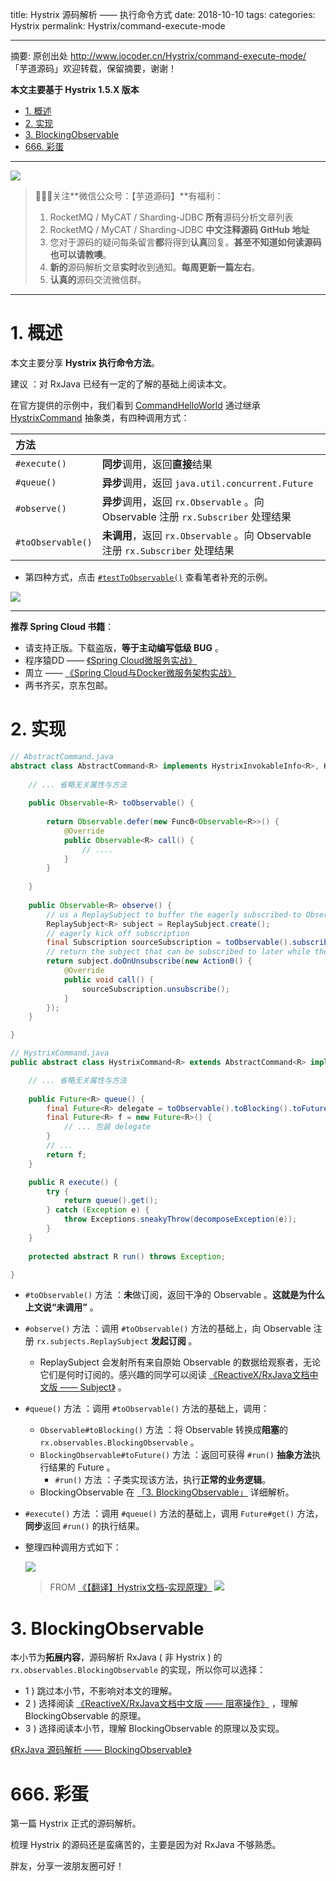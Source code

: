 title: Hystrix 源码解析 —— 执行命令方式
date: 2018-10-10
tags:
categories: Hystrix
permalink: Hystrix/command-execute-mode

-------

摘要: 原创出处 http://www.iocoder.cn/Hystrix/command-execute-mode/ 「芋道源码」欢迎转载，保留摘要，谢谢！

**本文主要基于 Hystrix 1.5.X 版本**  

- [1. 概述](http://www.iocoder.cn/Hystrix/command-execute-mode/)
- [2. 实现](http://www.iocoder.cn/Hystrix/command-execute-mode/)
- [3. BlockingObservable](http://www.iocoder.cn/Hystrix/command-execute-mode/)
- [666. 彩蛋](http://www.iocoder.cn/Hystrix/command-execute-mode/)

-------

![](http://www.iocoder.cn/images/common/wechat_mp_2017_07_31.jpg)


> 🙂🙂🙂关注**微信公众号：【芋道源码】**有福利：  
> 1. RocketMQ / MyCAT / Sharding-JDBC **所有**源码分析文章列表  
> 2. RocketMQ / MyCAT / Sharding-JDBC **中文注释源码 GitHub 地址**  
> 3. 您对于源码的疑问每条留言**都**将得到**认真**回复。**甚至不知道如何读源码也可以请教噢**。  
> 4. **新的**源码解析文章**实时**收到通知。**每周更新一篇左右**。  
> 5. **认真的**源码交流微信群。

---

# 1. 概述

本文主要分享 **Hystrix 执行命令方法**。

建议 ：对 RxJava 已经有一定的了解的基础上阅读本文。

在官方提供的示例中，我们看到 [CommandHelloWorld](https://github.com/Netflix/Hystrix/blob/d838f4d1ba65ce55755ab1c73f74c980f04572bf/hystrix-examples/src/main/java/com/netflix/hystrix/examples/basic/CommandHelloWorld.java) 通过继承 [HystrixCommand](https://github.com/Netflix/Hystrix/blob/d838f4d1ba65ce55755ab1c73f74c980f04572bf/hystrix-core/src/main/java/com/netflix/hystrix/HystrixCommand.java) 抽象类，有四种调用方式：

| 方法 |  |
| :--- | :--- |
| `#execute()` | **同步**调用，返回**直接**结果 |  |
| `#queue()` | **异步**调用，返回 `java.util.concurrent.Future` |  |
| `#observe()` | **异步**调用，返回 `rx.Observable` 。向 Observable 注册 `rx.Subscriber` 处理结果 |  |
| `#toObservable()` | **未调用**，返回 `rx.Observable` 。向 Observable 注册 `rx.Subscriber` 处理结果 |  |

* 第四种方式，点击 [`#testToObservable()`](https://github.com/YunaiV/Hystrix/blob/master/hystrix-examples/src/main/java/com/netflix/hystrix/examples/basic/CommandHelloWorld.java#L165) 查看笔者补充的示例。

![](http://www.iocoder.cn/images/Hystrix/2018_10_08/01.jpeg)

-------

**推荐 Spring Cloud 书籍**：

* 请支持正版。下载盗版，**等于主动编写低级 BUG** 。
* 程序猿DD —— [《Spring Cloud微服务实战》](https://union-click.jd.com/jdc?d=505Twi)
* 周立 —— [《Spring Cloud与Docker微服务架构实战》](https://union-click.jd.com/jdc?d=k3sAaK)
* 两书齐买，京东包邮。

# 2. 实现

```Java
// AbstractCommand.java
abstract class AbstractCommand<R> implements HystrixInvokableInfo<R>, HystrixObservable<R> {
    
    // ... 省略无关属性与方法
    
    public Observable<R> toObservable() {
    
        return Observable.defer(new Func0<Observable<R>>() {
            @Override
            public Observable<R> call() {
                // ....
            }
        }
    
    }
    
    public Observable<R> observe() {
        // us a ReplaySubject to buffer the eagerly subscribed-to Observable
        ReplaySubject<R> subject = ReplaySubject.create();
        // eagerly kick off subscription
        final Subscription sourceSubscription = toObservable().subscribe(subject);
        // return the subject that can be subscribed to later while the execution has already started
        return subject.doOnUnsubscribe(new Action0() {
            @Override
            public void call() {
                sourceSubscription.unsubscribe();
            }
        });
    }

}

// HystrixCommand.java
public abstract class HystrixCommand<R> extends AbstractCommand<R> implements HystrixExecutable<R>, HystrixInvokableInfo<R>, HystrixObservable<R> {

    // ... 省略无关属性与方法
    
    public Future<R> queue() {
        final Future<R> delegate = toObservable().toBlocking().toFuture();
        final Future<R> f = new Future<R>() {
            // ... 包装 delegate
        }
        // ...
        return f;
    }

    public R execute() {
        try {
            return queue().get();
        } catch (Exception e) {
            throw Exceptions.sneakyThrow(decomposeException(e));
        }
    }
    
    protected abstract R run() throws Exception;

}
```

* `#toObservable()` 方法 ：**未**做订阅，返回干净的 Observable 。**这就是为什么上文说“未调用”** 。
* `#observe()` 方法 ：调用 `#toObservable()` 方法的基础上，向 Observable 注册 `rx.subjects.ReplaySubject` **发起订阅** 。
    * ReplaySubject 会发射所有来自原始 Observable 的数据给观察者，无论它们是何时订阅的。感兴趣的同学可以阅读 [《ReactiveX/RxJava文档中文版 —— Subject》](https://mcxiaoke.gitbooks.io/rxdocs/content/Subject.html) 。
* `#queue()` 方法 ：调用 `#toObservable()` 方法的基础上，调用：
    * `Observable#toBlocking()` 方法 ：将 Observable 转换成**阻塞**的 `rx.observables.BlockingObservable` 。
    * `BlockingObservable#toFuture()` 方法 ：返回可获得 `#run()` **抽象方法**执行结果的 Future 。
        * `#run()` 方法 ：子类实现该方法，执行**正常的业务逻辑**。
   * BlockingObservable 在 [「3. BlockingObservable」](#) 详细解析。
* `#execute()` 方法 ：调用 `#queue()` 方法的基础上，调用 `Future#get()` 方法，**同步**返回 `#run()` 的执行结果。
* 整理四种调用方式如下：

    ![](http://www.iocoder.cn/images/Hystrix/2018_10_08/02.png)

    > FROM [《【翻译】Hystrix文档-实现原理》](http://youdang.github.io/2016/02/05/translate-hystrix-wiki-how-it-works/#problem9)
    > ![](http://www.iocoder.cn/images/Hystrix/2018_10_08/03.png)

# 3. BlockingObservable

本小节为**拓展内容**，源码解析 RxJava ( 非 Hystrix ) 的 `rx.observables.BlockingObservable` 的实现，所以你可以选择：

* 1 ) 跳过本小节，不影响对本文的理解。
* 2 ) 选择阅读 [《ReactiveX/RxJava文档中文版 —— 阻塞操作》](https://mcxiaoke.gitbooks.io/rxdocs/content/operators/Blocking-Observable-Operators.html) ，理解 BlockingObservable 的原理。
* 3 ) 选择阅读本小节，理解 BlockingObservable 的原理以及实现。

[《RxJava 源码解析 —— BlockingObservable》](http://www.iocoder.cn/RxJava/blocking-observable/)

# 666. 彩蛋

第一篇 Hystrix 正式的源码解析。

梳理 Hystrix 的源码还是蛮痛苦的，主要是因为对 RxJava 不够熟悉。

胖友，分享一波朋友圈可好！

